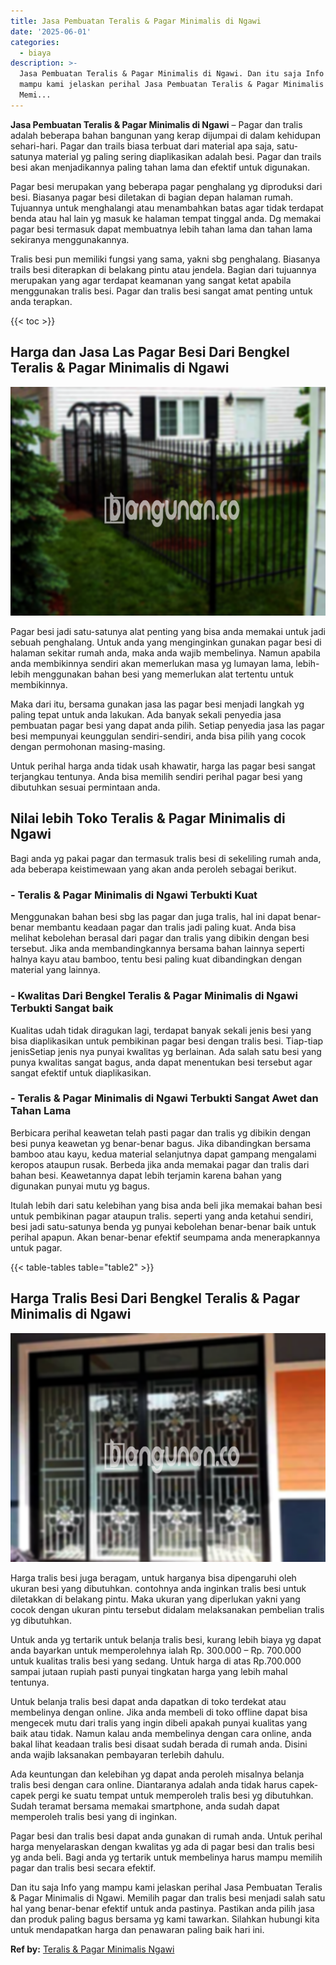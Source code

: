 ```yaml
---
title: Jasa Pembuatan Teralis & Pagar Minimalis di Ngawi
date: '2025-06-01'
categories:
  - biaya
description: >-
  Jasa Pembuatan Teralis & Pagar Minimalis di Ngawi. Dan itu saja Info yang
  mampu kami jelaskan perihal Jasa Pembuatan Teralis & Pagar Minimalis di Ngawi.
  Memi...
---
```


**Jasa Pembuatan Teralis & Pagar Minimalis di Ngawi** – Pagar dan tralis adalah beberapa bahan bangunan yang kerap dijumpai di dalam kehidupan sehari-hari. Pagar dan trails biasa terbuat dari material apa saja, satu-satunya material yg paling sering diaplikasikan adalah besi. Pagar dan trails besi akan menjadikannya paling tahan lama dan efektif untuk digunakan.

Pagar besi merupakan yang beberapa pagar penghalang yg diproduksi dari besi. Biasanya pagar besi diletakan di bagian depan halaman rumah. Tujuannya untuk menghalangi atau menambahkan batas agar tidak terdapat benda atau hal lain yg masuk ke halaman tempat tinggal anda. Dg memakai pagar besi termasuk dapat membuatnya lebih tahan lama dan tahan lama sekiranya menggunakannya.

Tralis besi pun memiliki fungsi yang sama, yakni sbg penghalang. Biasanya trails besi diterapkan di belakang pintu atau jendela. Bagian dari tujuannya merupakan yang agar terdapat keamanan yang sangat ketat apabila menggunakan tralis besi. Pagar dan tralis besi sangat amat penting untuk anda terapkan.

{{< toc >}}

## Harga dan Jasa Las Pagar Besi Dari Bengkel Teralis & Pagar Minimalis di Ngawi

![Jasa Pembuatan Teralis & Pagar Minimalis di Ngawi](/images/pagar-minimalis-murah-43.png)

Pagar besi jadi satu-satunya alat penting yang bisa anda memakai untuk jadi sebuah penghalang. Untuk anda yang menginginkan gunakan pagar besi di halaman sekitar rumah anda, maka anda wajib membelinya. Namun apabila anda membikinnya sendiri akan memerlukan masa yg lumayan lama, lebih-lebih menggunakan bahan besi yang memerlukan alat tertentu untuk membikinnya.

Maka dari itu, bersama gunakan jasa las pagar besi menjadi langkah yg paling tepat untuk anda lakukan. Ada banyak sekali penyedia jasa pembuatan pagar besi yang dapat anda pilih. Setiap penyedia jasa las pagar besi mempunyai keunggulan sendiri-sendiri, anda bisa pilih yang cocok dengan permohonan masing-masing.

Untuk perihal harga anda tidak usah khawatir, harga las pagar besi sangat terjangkau tentunya. Anda bisa memilih sendiri perihal pagar besi yang dibutuhkan sesuai permintaan anda.

## Nilai lebih Toko Teralis & Pagar Minimalis di Ngawi

Bagi anda yg pakai pagar dan termasuk tralis besi di sekeliling rumah anda, ada beberapa keistimewaan yang akan anda peroleh sebagai berikut.

### \- Teralis & Pagar Minimalis di Ngawi Terbukti Kuat

Menggunakan bahan besi sbg las pagar dan juga tralis, hal ini dapat benar-benar membantu keadaan pagar dan tralis jadi paling kuat. Anda bisa melihat kebolehan berasal dari pagar dan tralis yang dibikin dengan besi tersebut. Jika anda membandingkannya bersama bahan lainnya seperti halnya kayu atau bamboo, tentu besi paling kuat dibandingkan dengan material yang lainnya.

### \- Kwalitas Dari Bengkel Teralis & Pagar Minimalis di Ngawi Terbukti Sangat baik

Kualitas udah tidak diragukan lagi, terdapat banyak sekali jenis besi yang bisa diaplikasikan untuk pembikinan pagar besi dengan tralis besi. Tiap-tiap jenisSetiap jenis nya punyai kwalitas yg berlainan. Ada salah satu besi yang punya kwalitas sangat bagus, anda dapat menentukan besi tersebut agar sangat efektif untuk diaplikasikan.

### \- Teralis & Pagar Minimalis di Ngawi Terbukti Sangat Awet dan Tahan Lama

Berbicara perihal keawetan telah pasti pagar dan tralis yg dibikin dengan besi punya keawetan yg benar-benar bagus. Jika dibandingkan bersama bamboo atau kayu, kedua material selanjutnya dapat gampang mengalami keropos ataupun rusak. Berbeda jika anda memakai pagar dan tralis dari bahan besi. Keawetannya dapat lebih terjamin karena bahan yang digunakan punyai mutu yg bagus.

Itulah lebih dari satu kelebihan yang bisa anda beli jika memakai bahan besi untuk pembikinan pagar ataupun tralis. seperti yang anda ketahui sendiri, besi jadi satu-satunya benda yg punyai kebolehan benar-benar baik untuk perihal apapun. Akan benar-benar efektif seumpama anda menerapkannya untuk pagar.

{{< table-tables table="table2" >}}

## Harga Tralis Besi Dari Bengkel Teralis & Pagar Minimalis di Ngawi

![Jasa Pembuatan Teralis & Pagar Minimalis di Ngawi](/images/teralis-minimalis-murah-19.png)

Harga tralis besi juga beragam, untuk harganya bisa dipengaruhi oleh ukuran besi yang dibutuhkan. contohnya anda inginkan tralis besi untuk diletakkan di belakang pintu. Maka ukuran yang diperlukan yakni yang cocok dengan ukuran pintu tersebut didalam melaksanakan pembelian tralis yg dibutuhkan.

Untuk anda yg tertarik untuk belanja tralis besi, kurang lebih biaya yg dapat anda bayarkan untuk memperolehnya ialah Rp. 300.000 – Rp. 700.000 untuk kualitas tralis besi yang sedang. Untuk harga di atas Rp.700.000 sampai jutaan rupiah pasti punyai tingkatan harga yang lebih mahal tentunya.

Untuk belanja tralis besi dapat anda dapatkan di toko terdekat atau membelinya dengan online. Jika anda membeli di toko offline dapat bisa mengecek mutu dari tralis yang ingin dibeli apakah punyai kualitas yang baik atau tidak. Namun kalau anda membelinya dengan cara online, anda bakal lihat keadaan tralis besi disaat sudah berada di rumah anda. Disini anda wajib laksanakan pembayaran terlebih dahulu.

Ada keuntungan dan kelebihan yg dapat anda peroleh misalnya belanja tralis besi dengan cara online. Diantaranya adalah anda tidak harus capek-capek pergi ke suatu tempat untuk memperoleh tralis besi yg dibutuhkan. Sudah teramat bersama memakai smartphone, anda sudah dapat memperoleh tralis besi yang di inginkan.

Pagar besi dan tralis besi dapat anda gunakan di rumah anda. Untuk perihal harga menyelaraskan dengan kwalitas yg ada di pagar besi dan tralis besi yg anda beli. Bagi anda yg tertarik untuk membelinya harus mampu memilih pagar dan tralis besi secara efektif.

Dan itu saja Info yang mampu kami jelaskan perihal Jasa Pembuatan Teralis & Pagar Minimalis di Ngawi. Memilih pagar dan tralis besi menjadi salah satu hal yang benar-benar efektif untuk anda pastinya. Pastikan anda pilih jasa dan produk paling bagus bersama yg kami tawarkan. Silahkan hubungi kita untuk mendapatkan harga dan penawaran paling baik hari ini.

**Ref by:** [Teralis & Pagar Minimalis Ngawi](https://id.wikipedia.org/wiki/Teralis)
